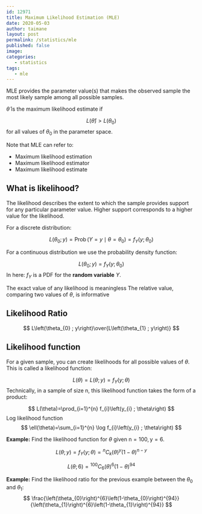 ```yaml
---
id: 12971
title: Maximum Likelihood Estimation (MLE)
date: 2020-05-03
author: taimane
layout: post
permalink: /statistics/mle
published: false
image: 
categories: 
   - statistics
tags:
   - mle
---
```

<script type="text/x-mathjax-config">
    MathJax.Hub.Config({
      tex2jax: {
        skipTags: ['script', 'noscript', 'style', 'textarea', 'pre'],
        inlineMath: [['$','$']]
      }
    });
</script>
<script src="https://cdn.mathjax.org/mathjax/latest/MathJax.js?config=TeX-AMS-MML_HTMLorMML" type="text/javascript"></script>


MLE provides the parameter value(s) that makes the observed sample the most likely sample among all possible samples.

$\hat{\theta}$ is the maximum likelihood estimate if 

$$
L(\hat{\theta})>L\left(\theta_{0}\right)
$$
for all values of $\theta_{0}$ in the parameter space.

Note that MLE can refer to:
* Maximum likelihood estimation 
* Maximum likelihood estimator 
* Maximum likelihood estimate

## What is likelihood?

The likelihood describes the extent to which the sample provides support for any particular parameter value. Higher support corresponds to a higher value for the likelihood.


For a discrete distribution:

$$
L\left(\theta_{0} ; y\right)=\operatorname{Prob}\left(Y=y \mid \theta=\theta_{0}\right)=f_{Y}\left(y ; \theta_{0}\right)
$$

For a continuous distribution we use the probability density function: 

$$
L\left(\theta_{0} ; y\right)=f_{Y}\left(y ; \theta_{0}\right)
$$
In here: $f_{Y}$ is a PDF for the **random variable** $Y$.

The exact value of any likelihood is meaningless The relative value, comparing two values of $\theta,$ is informative

## Likelihood Ratio
$$
L\left(\theta_{0} ; y\right)\over{L\left(\theta_{1} ; y\right)}
$$


## Likelihood function

For a given sample, you can create likelihoods for all possible values of $\theta$. This is called a likelihood function:

$$
L(\theta)=L(\theta ; y)=f_{Y}(y ; \theta)
$$
Technically, in a sample of size $\mathrm{n}$, this likelihood function takes the form of a product:

$$
L(\theta)=\prod_{i=1}^{n} f_{i}\left(y_{i} ; \theta\right)
$$
Log likelihood function
$$
\ell(\theta)=\sum_{i=1}^{n} \log f_{i}\left(y_{i} ; \theta\right)
$$

**Example:** Find the likelihood function for $\theta$ given $\mathrm{n}=100, \mathrm{y}=6$.


$$L(\theta ; y)=f_{Y}(y ; \theta)={}^nC_k (\theta)^y(1-\theta)^{n-y}$$


$$L(\theta ; 6)={}^{100}C_6 (\theta)^6(1-\theta)^{94}$$


**Example:** Find the likelihood ratio for the previous example between the $\theta_0$ and $\theta_1$:
$$
\frac{\left(\theta_{0}\right)^{6}\left(1-\theta_{0}\right)^{94}}{\left(\theta_{1}\right)^{6}\left(1-\theta_{1}\right)^{94}}
$$

